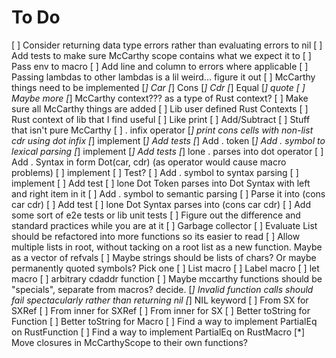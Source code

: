 # To Do
[ ] Consider returning data type errors rather than evaluating errors to nil
[ ] Add tests to make sure McCarthy scope contains what we expect it to
[ ] Pass env to macro
[ ] Add line and column to errors where applicable
[ ] Passing lambdas to other lambdas is a lil weird... figure it out
[ ] McCarthy things need to be implemented
    [*] Car
    [*] Cons
    [*] Cdr
    [*] Equal
    [*] quote
    [ ] Maybe more
    [*] McCarthy context??? as a type of Rust context?
    [ ] Make sure all McCarthy things are added
[ ] Lib user defined Rust Contexts
[ ] Rust context of lib that I find useful
    [ ] Like print
    [ ] Add/Subtract
    [ ] Stuff that isn't pure McCarthy
[ ] . infix operator
    [*] print cons cells with non-list cdr using dot infix
        [*] implement
        [*] Add tests
    [*] Add . token
    [*] Add . symbol to lexical parsing
        [*] implement
        [*] Add tests
            [*] lone . parses into dot operator
    [ ] Add . Syntax in form Dot(car, cdr) (as operator would cause macro problems)
        [ ] implement
        [ ] Test?
    [ ] Add . symbol to syntax parsing
        [ ] implement
        [ ] Add test
             [ ] lone Dot Token parses into Dot Syntax with left and right item
                 in it
    [ ] Add . symbol to semantic parsing
        [ ] Parse it into (cons car cdr)
        [ ] Add test
            [ ] lone Dot Syntax parses into (cons car cdr)
    [ ] Add some sort of e2e tests or lib unit tests
        [ ] Figure out the difference and standard practices while you are at it
[ ] Garbage collector
[ ] Evaluate List should be refactored into more functions so its easier to read
[ ] Allow multiple lists in root, without tacking on a root list as a new
    function. Maybe as a vector of refvals
[ ] Maybe strings should be lists of chars? Or maybe permanently quoted symbols?
    Pick one
[ ] List macro
[ ] Label macro
[ ] let macro
[ ] arbitrary cdaddr function
[ ] Maybe mccarthy functions should be "specials", separate from macros?
    decide.
[*] Invalid function calls should fail spectacularly rather than returning nil
[*] NIL keyword
[ ] From SX for SXRef
[ ] From inner for SXRef
[ ] From inner for SX
[ ] Better toString for Function
[ ] Better toString for Macro
[ ] Find a way to implement PartialEq on RustFunction
[ ] Find a way to implement PartialEq on RustMacro
[*] Move closures in McCarthyScope to their own functions?
